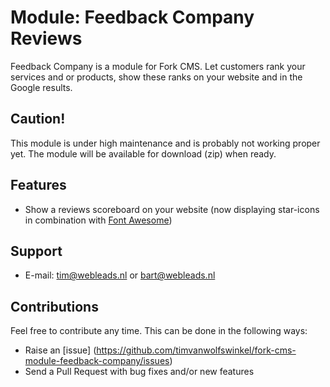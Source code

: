 # Module: Feedback Company Reviews

Feedback Company is a module for Fork CMS. Let customers rank your services and or products, show these ranks on your website and in the Google results.

## Caution!

This module is under high maintenance and is probably not working proper yet. The module will be available for download (zip) when ready.

## Features

* Show a reviews scoreboard on your website (now displaying star-icons in combination with [Font Awesome](https://github.com/FortAwesome/Font-Awesome))

## Support

* E-mail: tim@webleads.nl or bart@webleads.nl

## Contributions

Feel free to contribute any time. This can be done in the following ways:

* Raise an [issue] (https://github.com/timvanwolfswinkel/fork-cms-module-feedback-company/issues)
* Send a Pull Request with bug fixes and/or new features 